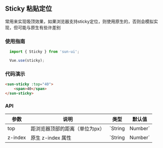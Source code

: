 ## Sticky 粘贴定位

常用来实现吸顶效果，如果浏览器支持sticky定位，则使用原生的，否则会模拟实现，但可能与原生有些许差别

### 使用指南

```javascript
  import { Sticky } from 'sun-ui';

  Vue.use(sticky);
```
### 代码演示



```html
<sun-sticky :top="40">
    <span>40</span>
</sun-sticky>
```

### API

| 参数 | 说明 | 类型 | 默认值 |
|------|------|------|------|
| top | 距浏览器顶部的距离（单位为px） | `String | Number` | `0` |
| z-index | 原生 z-index 属性 | `String | Number` | `1` |

